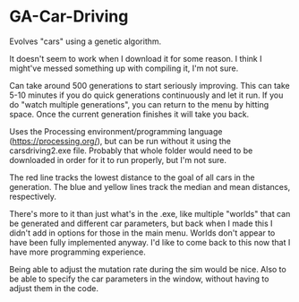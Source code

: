 # GA-Car-Driving
Evolves "cars" using a genetic algorithm.

It doesn't seem to work when I download it for some reason. I think I might've messed something up with compiling it, I'm not sure. 

Can take around 500 generations to start seriously improving. This can take 5-10 minutes if you do quick generations continuously and let it run. If you do "watch multiple generations", you can return to the menu by hitting space. Once the current generation finishes it will take you back.

Uses the Processing environment/programming language (https://processing.org/), but can be run without it using the carsdriving2.exe file. Probably that whole folder would need to be downloaded in order for it to run properly, but I'm not sure.

The red line tracks the lowest distance to the goal of all cars in the generation. The blue and yellow lines track the median and mean distances, respectively. 

There's more to it than just what's in the .exe, like multiple "worlds" that can be generated and different car parameters, but back when I made this I didn't add in options for those in the main menu. Worlds don't appear to have been fully implemented anyway. I'd like to come back to this now that I have more programming experience.

Being able to adjust the mutation rate during the sim would be nice. Also to be able to specify the car parameters in the window, without having to adjust them in the code. 
